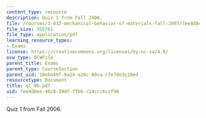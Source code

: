 ```yaml
---
content_type: resource
description: Quiz 1 from Fall 2006.
file: /courses/3-032-mechanical-behavior-of-materials-fall-2007/7ee4d8ee46c839dfffb6c14ccc6ccf96_q1_06.pdf
file_size: 355761
file_type: application/pdf
learning_resource_types:
- Exams
license: https://creativecommons.org/licenses/by-nc-sa/4.0/
ocw_type: OCWFile
parent_title: Exams
parent_type: CourseSection
parent_uid: 18e6a49f-9a24-e26c-80ca-cfe7de3c28ed
resourcetype: Document
title: q1_06.pdf
uid: 7ee4d8ee-46c8-39df-ffb6-c14ccc6ccf96
---
```

Quiz 1 from Fall 2006.